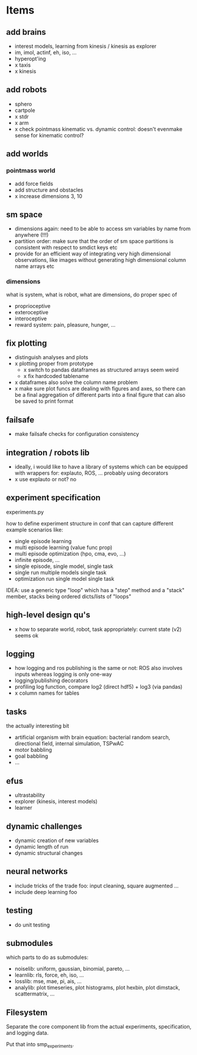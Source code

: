 

# Items


## add brains

-   interest models, learning from kinesis / kinesis as explorer
-   im, imol, actinf, eh, iso, &#x2026;
-   hyperopt'ing
-   x taxis
-   x kinesis


## add robots

-   sphero
-   cartpole
-   x stdr
-   x arm
-   x check pointmass kinematic vs. dynamic control: doesn't evenmake
    sense for kinematic control?


## add worlds


### pointmass world

-   add force fields
-   add structure and obstacles
-   x increase dimensions 3, 10


## sm space

-   dimensions again: need to be able to access sm variables by name
    from anywhere (!!!)
-   partition order: make sure that the order of sm space partitions is
    consistent with respect to smdict keys etc
-   provide for an efficient way of integrating very high dimensional
    observations, like images without generating high dimensional
    column name arrays etc


### dimensions

what is system, what is robot, what are dimensions, do proper spec of

-   proprioceptive
-   exteroceptive
-   interoceptive
-   reward system: pain, pleasure, hunger, &#x2026;


## fix plotting

-   distinguish analyses and plots
-   x plotting proper from prototype
    -   x switch to pandas dataframes as structured arrays seem weird
    -   x fix hardcoded tablename
-   x dataframes also solve the column name problem
-   x make sure plot funcs are dealing with figures and axes, so there
    can be a final aggregation of different parts into a final figure
    that can also be saved to print format


## failsafe

-   make failsafe checks for configuration consistency


## integration / robots lib

-   ideally, i would like to have a library of systems which can be
    equipped with wrappers for: explauto, ROS, &#x2026; probably using
    decorators
-   x use explauto or not? <span class="underline">no</span>


## experiment specification

experiments.py

how to define experiment structure in conf that can capture different
example scenarios like:

-   single episode learning
-   multi episode learning (value func prop)
-   multi episode optimization (hpo, cma, evo, &#x2026;)
-   infinite episode, &#x2026;
-   single episode, single model, single task
-   single run multiple models single task
-   optimization run single model single task

IDEA: use a generic type "loop" which has a "step" method and a
"stack" member, stacks being ordered dicts/lists of "loops"


## high-level design qu's

-   x how to separate world, robot, task appropriately: current state
    (v2) seems ok


## logging

-   how logging and ros publishing is the same or not: ROS also
    involves inputs whereas logging is only one-way
-   logging/publishing decorators
-   profiling log function, compare log2 (direct hdf5) + log3 (via pandas)
-   x column names for tables


## tasks

the actually interesting bit

-   artificial organism with brain equation: bacterial random search,
    directional field, internal simulation, TSPwAC
-   motor babbling
-   goal babbling
-   &#x2026;


## efus

-   ultrastability
-   explorer (kinesis, interest models)
-   learner


## dynamic challenges

-   dynamic creation of new variables
-   dynamic length of run
-   dynamic structural changes


## neural networks

-   include tricks of the trade foo: input cleaning, square augmented &#x2026;
-   include deep learning foo


## testing

-   do unit testing


## submodules

which parts to do as submodules:

-   noiselib: uniform, gaussian, binomial, pareto, &#x2026;
-   learnlib: rls, force, eh, iso, &#x2026;
-   losslib: mse, mae, pi, ais, &#x2026;
-   analylib: plot timeseries, plot histograms, plot hexbin, plot
    dimstack, scattermatrix, &#x2026;


## Filesystem

Separate the core component lib from the actual experiments,
specification, and logging data.

Put that into smp<sub>experiments</sub>.

